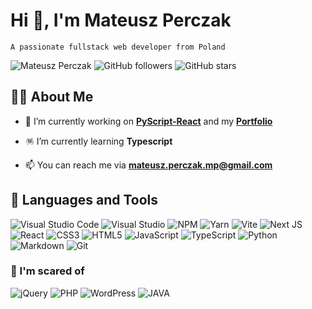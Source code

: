 # Hi 👋, I'm Mateusz Perczak

`A passionate fullstack web developer from Poland`

![Mateusz Perczak](https://komarev.com/ghpvc/?username=MateuszPerczak&style=for-the-badge)
![GitHub followers](https://img.shields.io/github/followers/MateuszPerczak?style=for-the-badge)
![GitHub stars](https://img.shields.io/github/stars/MateuszPerczak?style=for-the-badge)

## 🙋‍♂️ About Me

- 🔭 I’m currently working on **[PyScript-React](https://github.com/Py4Js/PyScript-React)** and my **[Portfolio](https://github.com/MateuszPerczak/mateuszperczak.github.io)**

- 🪅 I’m currently learning **Typescript**

- 📫 You can reach me via [**mateusz.perczak.mp@gmail.com**](mailto:mateusz.perczak.mp@gmail.com)

## 🔧 Languages and Tools

![Visual Studio Code](https://img.shields.io/badge/Visual%20Studio%20Code-0078d7.svg?style=for-the-badge&logo=visual-studio-code&logoColor=white)
![Visual Studio](https://img.shields.io/badge/Visual%20Studio-5C2D91.svg?style=for-the-badge&logo=visual-studio&logoColor=white)
![NPM](https://img.shields.io/badge/NPM-%23000000.svg?style=for-the-badge&logo=npm&logoColor=white)
![Yarn](https://img.shields.io/badge/yarn-%232C8EBB.svg?style=for-the-badge&logo=yarn&logoColor=white)
![Vite](https://img.shields.io/badge/vite-%23646CFF.svg?style=for-the-badge&logo=vite&logoColor=white)
![Next JS](https://img.shields.io/badge/Next-black?style=for-the-badge&logo=next.js&logoColor=white)
![React](https://img.shields.io/badge/react-%2320232a.svg?style=for-the-badge&logo=react&logoColor=%2361DAFB)
![CSS3](https://img.shields.io/badge/css3-%231572B6.svg?style=for-the-badge&logo=css3&logoColor=white)
![HTML5](https://img.shields.io/badge/html5-%23E34F26.svg?style=for-the-badge&logo=html5&logoColor=white)
![JavaScript](https://img.shields.io/badge/javascript-%23323330.svg?style=for-the-badge&logo=javascript&logoColor=%23F7DF1E)
![TypeScript](https://img.shields.io/badge/typescript-%23007ACC.svg?style=for-the-badge&logo=typescript&logoColor=white)
![Python](https://img.shields.io/badge/python-3670A0?style=for-the-badge&logo=python&logoColor=ffdd54)
![Markdown](https://img.shields.io/badge/markdown-%23000000.svg?style=for-the-badge&logo=markdown&logoColor=white)
![Git](https://img.shields.io/badge/git-%23F05033.svg?style=for-the-badge&logo=git&logoColor=white)

### 🤡 I'm scared of

![jQuery](https://img.shields.io/badge/jquery-%230769AD.svg?style=for-the-badge&logo=jquery&logoColor=white)
![PHP](https://img.shields.io/badge/php-%23777BB4.svg?style=for-the-badge&logo=php&logoColor=white)
![WordPress](https://img.shields.io/badge/WordPress-%23117AC9.svg?style=for-the-badge&logo=WordPress&logoColor=white)
![JAVA](https://img.shields.io/badge/java-%23007400.svg?style=for-the-badge&logo=java&logoColor=white)
